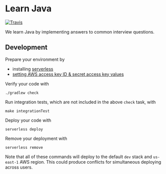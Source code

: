 # Learn Java
[![Travis](https://travis-ci.org/ags799/learn-java.svg?branch=master)](https://travis-ci.org/ags799/learn-java)

We learn Java by implementing answers to common interview questions.

## Development

Prepare your environment by

- installing [serverless](http://serverless.com)
- [setting AWS access key ID & secret access key values](https://serverless.com/framework/docs/providers/aws/guide/credentials#amazon-web-services)

Verify your code with

    ./gradlew check

Run integration tests, which are not included in the above `check` task, with

    make integrationTest

Deploy your code with

    serverless deploy

Remove your deployment with

    serverless remove

Note that all of these commands will deploy to the default `dev` stack and `us-east-1` AWS region.
This could produce conflicts for simultaneous deploying across users.
